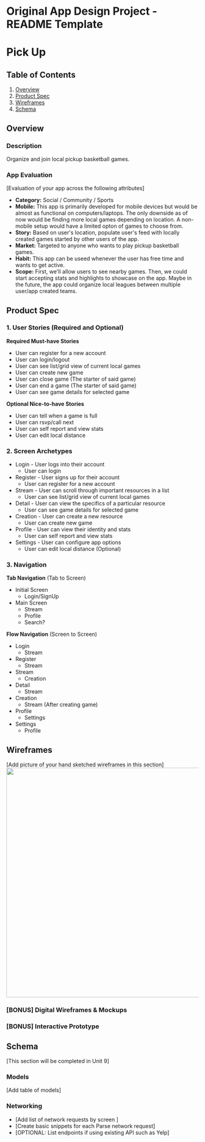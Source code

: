 Original App Design Project - README Template
===

# Pick Up

## Table of Contents
1. [Overview](#Overview)
1. [Product Spec](#Product-Spec)
1. [Wireframes](#Wireframes)
2. [Schema](#Schema)

## Overview
### Description
Organize and join local pickup basketball games. 

### App Evaluation
[Evaluation of your app across the following attributes]
- **Category:** Social / Community / Sports
- **Mobile:** This app is primarily developed for mobile devices but would be almost as functional on computers/laptops. The only downside as of now would be finding more local games depending on location. A non-mobile setup would have a limited opton of games to choose from.
- **Story:** Based on user's location, populate user's feed with locally created  games started by other users of the app.
- **Market:** Targeted to anyone who wants to play pickup basketball      games.
- **Habit:** This app can be useed whenever the user has free time and wants to get active.
- **Scope:** First, we'll allow users to see nearby games. Then, we could start accepting stats and highlights to showcase on the app. Maybe in the future, the app could organize local leagues between multiple user/app created teams.
## Product Spec

### 1. User Stories (Required and Optional)

**Required Must-have Stories**

* User can register for a new account
* User can login/logout
* User can see list/grid view of current local games
* User can create new game
* User can close game (The starter of said game)
* User can end a game (The starter of said game)
* User can see game details for selected game

**Optional Nice-to-have Stories**

* User can tell when a game is full
* User can rsvp/call next 
* User can self report and view stats
* User can edit local distance

### 2. Screen Archetypes
* Login - User logs into their account
    * User can login
* Register - User signs up for their account
    * User can register for a new account
* Stream - User can scroll through important resources in a list
    * User can see list/grid view of current local games
* Detail - User can view the specifics of a particular resource
    * User can see game details for selected game 
* Creation - User can create a new resource
    * User can create new game
* Profile - User can view their identity and stats
    * User can self report and view stats 
* Settings - User can configure app options
    * User can edit local distance (Optional)


### 3. Navigation

**Tab Navigation** (Tab to Screen)
* Initial Screen
    * Login/SignUp
* Main Screen
    * Stream
    * Profile
    * Search?

**Flow Navigation** (Screen to Screen)

* Login
   * Stream
* Register
   * Stream
* Stream
   * Creation
* Detail
   * Stream
* Creation
   * Stream (After creating game)
* Profile
   * Settings
* Settings
    * Profile

## Wireframes
[Add picture of your hand sketched wireframes in this section]
<img src="Pickup Wirefrmae.jpg" width=600>

### [BONUS] Digital Wireframes & Mockups

### [BONUS] Interactive Prototype

## Schema 
[This section will be completed in Unit 9]
### Models
[Add table of models]
### Networking
- [Add list of network requests by screen ]
- [Create basic snippets for each Parse network request]
- [OPTIONAL: List endpoints if using existing API such as Yelp]
